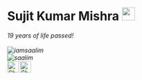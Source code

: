 # Sujit Kumar Mishra&nbsp;<img src="https://github.com/TheDudeThatCode/TheDudeThatCode/blob/master/Assets/Mario_Hello_Big.gif" width="30px">

<p>
  <em>
    19 years of life passed! <br>


<br>
<img src="https://komarev.com/ghpvc/?username=iamsaalim&style=flat-square" alt="iamsaalim" /><br>
<img src="https://github-readme-stats.vercel.app/api?username=kumarsujita6&show_icons=true&count_private=true&title_color=333&icon_color=333" alt="saalim" />

<br>

  <a href="https://twitter.com/kumarsujita6">
    <img align="left" alt="Shubhamdeep Jha | Twitter" width="26px" src="https://github.com/TheDudeThatCode/TheDudeThatCode/blob/master/Assets/Twitter.svg" />
  </a>
  <a href="mailto:kumarsujita6@gmail.com">
    <img align="left" alt="Shubhamdeep Jha | Gmail" width="26px" src="https://github.com/TheDudeThatCode/TheDudeThatCode/blob/master/Assets/Gmail.svg" />
  </a>

<!-- Thanks to :- ⭐️ From [TheDudeThatCode](https://github.com/TheDudeThatCode) -->
